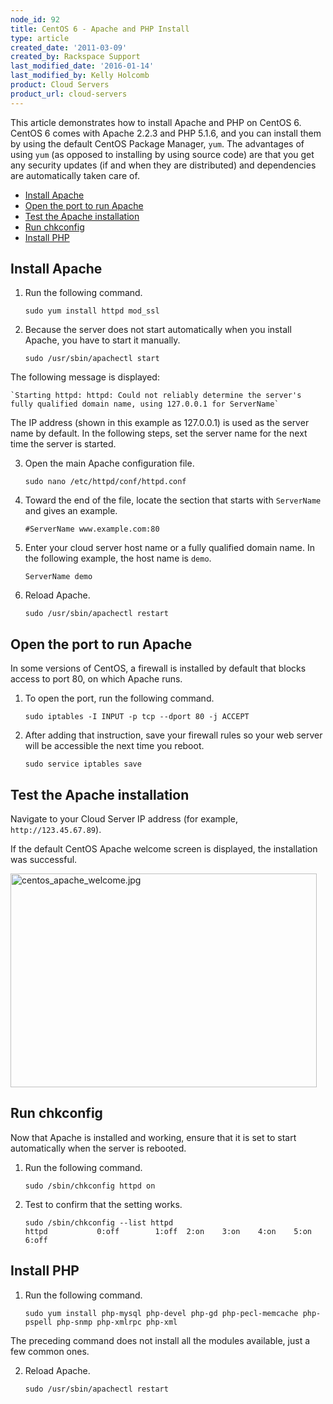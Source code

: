 ```yaml
---
node_id: 92
title: CentOS 6 - Apache and PHP Install
type: article
created_date: '2011-03-09'
created_by: Rackspace Support
last_modified_date: '2016-01-14'
last_modified_by: Kelly Holcomb
product: Cloud Servers
product_url: cloud-servers
---
```


This article demonstrates how to install Apache and PHP on CentOS 6. CentOS 6 comes with Apache 2.2.3 and PHP 5.1.6, and you can install them by using the default CentOS Package Manager, `yum`. The advantages of using `yum` (as opposed to installing by using source code) are that you get any security updates (if and when they are distributed) and dependencies are automatically taken care of.

- [Install Apache](#install-apache)
- [Open the port to run Apache](#open-port)
- [Test the Apache installation](#test-apache)
- [Run chkconfig](#chkconfig)
- [Install PHP](#install-php)

## <a name="install-apache"></a>Install Apache

1. Run the following command.

    `sudo yum install httpd mod_ssl`

2. Because the server does not start automatically when you install Apache, you have to start it manually.

    `sudo /usr/sbin/apachectl start`

  The following message is displayed:

    `Starting httpd: httpd: Could not reliably determine the server's fully qualified domain name, using 127.0.0.1 for ServerName`

 The IP address (shown in this example as 127.0.0.1) is used as the server name by default. In the following steps, set the server name for the next time the server is started.

3. Open the main Apache configuration file.

    `sudo nano /etc/httpd/conf/httpd.conf`

4. Toward the end of the file, locate the section that starts with `ServerName` and gives an example.

    `#ServerName www.example.com:80`

5. Enter your cloud server host name or a fully qualified domain name. In the following example, the host name is `demo`.

    `ServerName demo`

6. Reload Apache.

    `sudo /usr/sbin/apachectl restart`

## <a name="open-port"></a>Open the port to run Apache

In some versions of CentOS, a firewall is installed by default that blocks access to port 80, on which Apache runs.

1. To open the port, run the following command.

    `sudo iptables -I INPUT -p tcp --dport 80 -j ACCEPT`

2. After adding that instruction, save your firewall rules so your web server will be accessible the next time you reboot.

    `sudo service iptables save`

## <a name="test-apache"></a>Test the Apache installation

Navigate to your Cloud Server IP address (for example, `http://123.45.67.89`).

If the default CentOS Apache welcome screen is displayed, the installation was successful.

<img alt=" centos_apache_welcome.jpg" height="342" src="http://c458924.r24.cf2.rackcdn.com/Cent0SWelcome01.png" width="490" />

## <a name="chkconfig"></a>Run chkconfig
Now that Apache is installed and working, ensure that it is set to start automatically when the server is rebooted.

1. Run the following command.

    `sudo /sbin/chkconfig httpd on`

2. Test to confirm that the setting works.

    ```
    sudo /sbin/chkconfig --list httpd
    httpd           0:off        1:off  2:on    3:on    4:on    5:on    6:off
    ```

## <a name="install-php"></a>Install PHP

1. Run the following command.

    `sudo yum install php-mysql php-devel php-gd php-pecl-memcache php-pspell php-snmp php-xmlrpc php-xml`

  The preceding command does not install all the modules available, just a few common ones.

2. Reload Apache.

    `sudo /usr/sbin/apachectl restart`
